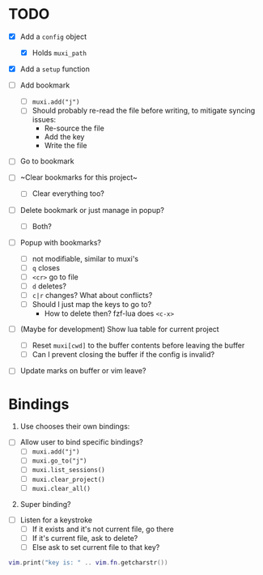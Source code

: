 # TODO
- [x] Add a `config` object
    - [x] Holds `muxi_path`
- [x] Add a `setup` function
- [ ] Add bookmark
    - [ ] `muxi.add("j")`
    - [ ] Should probably re-read the file before writing, to mitigate syncing issues:
        - Re-source the file
        - Add the key
        - Write the file
- [ ] Go to bookmark
- [ ] ~Clear bookmarks for this project~
    - [ ] Clear everything too?
- [ ] Delete bookmark or just manage in popup?
    - [ ] Both?
- [ ] Popup with bookmarks?
    - [ ] not modifiable, similar to muxi's
    - [ ] `q` closes
    - [ ] `<cr>` go to file
    - [ ] `d` deletes?
    - [ ] `c|r` changes? What about conflicts?
    - [ ] Should I just map the keys to go to?
        - How to delete then? fzf-lua does `<c-x>`
- [ ] (Maybe for development) Show lua table for current project
    - [ ] Reset `muxi[cwd]` to the buffer contents before leaving the buffer
    - [ ] Can I prevent closing the buffer if the config is invalid?
- [ ] Update marks on buffer or vim leave?


# Bindings

1. Use chooses their own bindings:
- [ ] Allow user to bind specific bindings?
    - [ ] `muxi.add("j")`
    - [ ] `muxi.go_to("j")`
    - [ ] `muxi.list_sessions()`
    - [ ] `muxi.clear_project()`
    - [ ] `muxi.clear_all()`

2. Super binding?
- [ ] Listen for a keystroke
    - [ ] If it exists and it's not current file, go there
    - [ ] If it's current file, ask to delete?
    - [ ] Else ask to set current file to that key?
```lua
vim.print("key is: " .. vim.fn.getcharstr())
```

